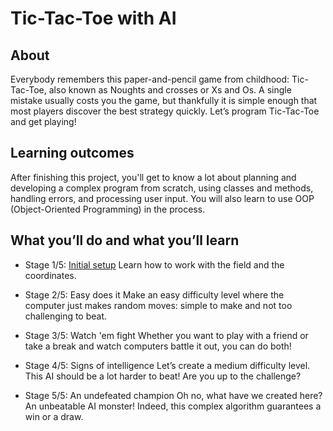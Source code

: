 # Tic-Tac-Toe with AI 

## About
Everybody remembers this paper-and-pencil game from childhood: Tic-Tac-Toe, also known as Noughts and crosses or Xs and Os. A single mistake usually costs you the game, but thankfully it is simple enough that most players discover the best strategy quickly. Let’s program Tic-Tac-Toe and get playing!

## Learning outcomes
After finishing this project, you'll get to know a lot about planning and developing a complex program from scratch, using classes and methods, handling errors, and processing user input. You will also learn to use OOP (Object-Oriented Programming) in the process.

## What you’ll do and what you’ll learn

- Stage 1/5: [Initial setup](https://hyperskill.org/projects/81/stages/447/implement)
Learn how to work with the field and the coordinates.

- Stage 2/5: Easy does it
Make an easy difficulty level where the computer just makes random moves: simple to make and not too challenging to beat.

- Stage 3/5: Watch 'em fight
Whether you want to play with a friend or take a break and watch computers battle it out, you can do both!

- Stage 4/5: Signs of intelligence
Let’s create a medium difficulty level. This AI should be a lot harder to beat! Are you up to the challenge?

- Stage 5/5: An undefeated champion
Oh no, what have we created here? An unbeatable AI monster! Indeed, this complex algorithm guarantees a win or a draw.
